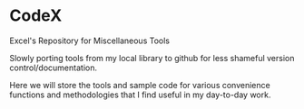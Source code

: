 # CodeX
Excel's Repository for Miscellaneous Tools

Slowly porting tools from my local library to github for less shameful version control/documentation. 

Here we will store the tools and sample code for various convenience functions and methodologies that I find useful in my day-to-day work.

